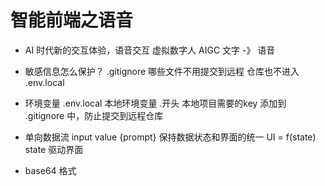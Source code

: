 # 智能前端之语音
- AI 时代新的交互体验，语音交互
  虚拟数字人 AIGC 文字 -》 语音

- 敏感信息怎么保护？
  .gitignore 哪些文件不用提交到远程 仓库也不进入
  .env.local

- 环境变量
  .env.local 本地环境变量 .开头 本地项目需要的key
  添加到 .gitignore 中，防止提交到远程仓库

- 单向数据流
  input value {prompt}
  保持数据状态和界面的统一
  UI = f(state) state 驱动界面

- base64 格式
  
